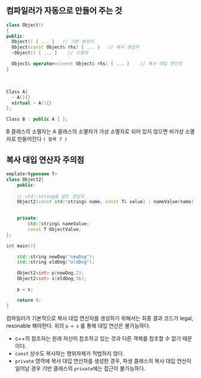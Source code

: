 ## 컴파일러가  자동으로 만들어 주는 것 
``` cpp
class Object()
{
public:
  Object() { ... }   // 기본 생성자
  Object(const Object& rhs) { ... }   // 복사 생성자
  ~Object() { ... }    // 소멸자

  Object& operator=(const Object& rhs) { ... }    // 복사 대입 연산자
}

```

</br>

``` cpp
Class A{
  ~ A(){}
  virtual ~ A(){}
};

Class B : public A { };
```
B 클래스의 소멸자는 A 클래스의 소멸자가 가상 소멸자로 되어 있지 않으면 비가상 소멸자로 만들어진다 `( 항목 7 )`


## 복사 대입 연산자 주의점 
``` cpp
emplate<typename T>
class Object2{
    public:
    
    // std::string을 받는 생성자
    Object2(const std::string& name, const T& value) : nameValue(name), ObjectValue(value) {}

    
    private:
        std::string& nameValue;
        const T ObjectValue;
};

int main(){

    std::string newDog("newDog");
    std::string oldDog("oldDog");

    Object2<int> p(newDog,2);
    Object2<int> s(oldDog,36);

    p = s;

    return 0;
}
```
컴파일러가 기본적으로 복사 대입 연산자를 생성하기 위해서는 최종 결과 코드가 legal, resonable 해야한다.
위의 `p = s` 룰 통해 대입 연산은 불가능하다. 

* c++의 참조자는 원래 자신이 참조하고 있는 것과 다른 객체를 참조할 수 없기 때문이다.
* `const` 상수도 복사하는 행위자체가 적법하지 않다.
* `private` 영역에 복사 대입 연산자를 생성한 경우, 파생 클래스의 복사 대입 연산이 일어날 경우 기반 클래스의 `private`에는 접근이 불가능하다.
